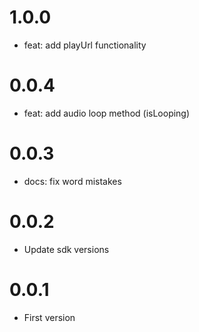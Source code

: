 # 1.0.0

- feat: add playUrl functionality

# 0.0.4

- feat: add audio loop method (isLooping)

# 0.0.3

- docs: fix word mistakes

# 0.0.2

- Update sdk versions

# 0.0.1

- First version